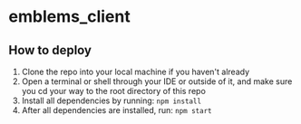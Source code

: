 # emblems_client

## How to deploy

1. Clone the repo into your local machine if you haven't already
2. Open a terminal or shell through your IDE or outside of it, and make sure you cd your way to the root directory of this repo
3. Install all dependencies by running: 
    ```npm install```
4. After all dependencies are installed, run: 
    ```npm start``` 